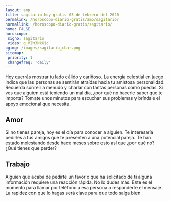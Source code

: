 ```yaml
---
layout: amp
title: sagitario hoy gratis 03 de febrero del 2020 
permalink: /horoscopo-diario-gratis/amp/sagitario/
normallink: /horoscopo-diario-gratis/sagitario/
home: FALSE
horoscopo:
 signo: sagitario
 video: g_VIh3NkXjc
ogimg: /images/sagitario_char.png
sitemap:
 priority: 1
 changefreq: 'daily'
---
```



Hoy querrás mostrar tu lado cálido y cariñoso. La energía celestial en juego indica que las personas se sentirán atraídas hacia tu amistosa personalidad. Recuerda sonreír a menudo y charlar con tantas personas como puedas. Si ves que alguien está teniendo un mal día, ¿por qué no hacerle saber que te importa? Tomate unos minutos para escuchar sus problemas y bríndale el apoyo emocional que necesita.

## Amor

Si no tienes pareja, hoy es el día para conocer a alguien. Te interesaría pedirles a tus amigos que te presenten a una potencial pareja. Te han estado molestando desde hace meses sobre esto así que ¿por qué no? ¿Qué tienes que perder?

## Trabajo

Alguien que acaba de pedirte un favor o que ha solicitado de ti alguna información requiere una reacción rápida. No lo dudes más. Este es el momento para llamar por teléfono a esa persona o responderle el mensaje. La rapidez con que lo hagas será clave para que todo salga bien.